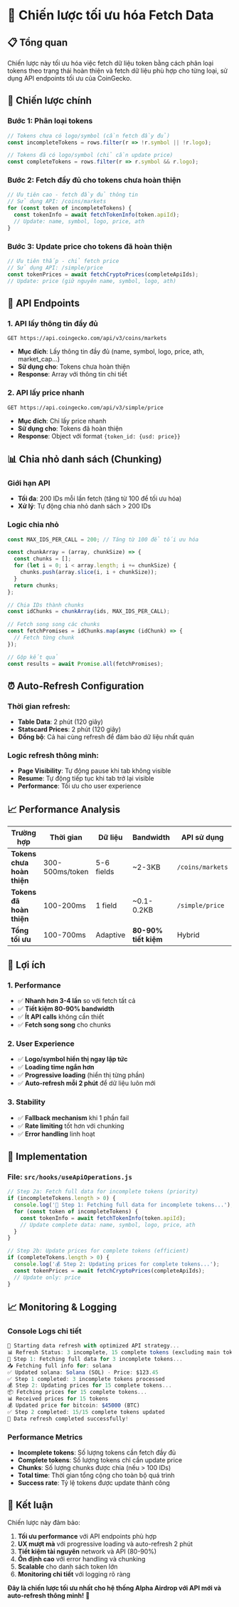 # 🚀 Chiến lược tối ưu hóa Fetch Data

## 📋 Tổng quan

Chiến lược này tối ưu hóa việc fetch dữ liệu token bằng cách phân loại tokens theo trạng thái hoàn thiện và fetch dữ liệu phù hợp cho từng loại, sử dụng API endpoints tối ưu của CoinGecko.

## 🎯 Chiến lược chính

### **Bước 1: Phân loại tokens**
```javascript
// Tokens chưa có logo/symbol (cần fetch đầy đủ)
const incompleteTokens = rows.filter(r => !r.symbol || !r.logo);

// Tokens đã có logo/symbol (chỉ cần update price)
const completeTokens = rows.filter(r => r.symbol && r.logo);
```

### **Bước 2: Fetch đầy đủ cho tokens chưa hoàn thiện**
```javascript
// Ưu tiên cao - fetch đầy đủ thông tin
// Sử dụng API: /coins/markets
for (const token of incompleteTokens) {
  const tokenInfo = await fetchTokenInfo(token.apiId);
  // Update: name, symbol, logo, price, ath
}
```

### **Bước 3: Update price cho tokens đã hoàn thiện**
```javascript
// Ưu tiên thấp - chỉ fetch price
// Sử dụng API: /simple/price
const tokenPrices = await fetchCryptoPrices(completeApiIds);
// Update: price (giữ nguyên name, symbol, logo, ath)
```

## 🔌 API Endpoints

### **1. API lấy thông tin đầy đủ**
```
GET https://api.coingecko.com/api/v3/coins/markets
```
- **Mục đích**: Lấy thông tin đầy đủ (name, symbol, logo, price, ath, market_cap...)
- **Sử dụng cho**: Tokens chưa hoàn thiện
- **Response**: Array với thông tin chi tiết

### **2. API lấy price nhanh**
```
GET https://api.coingecko.com/api/v3/simple/price
```
- **Mục đích**: Chỉ lấy price nhanh
- **Sử dụng cho**: Tokens đã hoàn thiện
- **Response**: Object với format `{token_id: {usd: price}}`

## 📊 Chia nhỏ danh sách (Chunking)

### **Giới hạn API**
- **Tối đa**: 200 IDs mỗi lần fetch (tăng từ 100 để tối ưu hóa)
- **Xử lý**: Tự động chia nhỏ danh sách > 200 IDs

### **Logic chia nhỏ**
```javascript
const MAX_IDS_PER_CALL = 200; // Tăng từ 100 để tối ưu hóa

const chunkArray = (array, chunkSize) => {
  const chunks = [];
  for (let i = 0; i < array.length; i += chunkSize) {
    chunks.push(array.slice(i, i + chunkSize));
  }
  return chunks;
};

// Chia IDs thành chunks
const idChunks = chunkArray(ids, MAX_IDS_PER_CALL);

// Fetch song song các chunks
const fetchPromises = idChunks.map(async (idChunk) => {
  // Fetch từng chunk
});

// Gộp kết quả
const results = await Promise.all(fetchPromises);
```

## ⏰ Auto-Refresh Configuration

### **Thời gian refresh:**
- **Table Data**: 2 phút (120 giây)
- **Statscard Prices**: 2 phút (120 giây)
- **Đồng bộ**: Cả hai cùng refresh để đảm bảo dữ liệu nhất quán

### **Logic refresh thông minh:**
- **Page Visibility**: Tự động pause khi tab không visible
- **Resume**: Tự động tiếp tục khi tab trở lại visible
- **Performance**: Tối ưu cho user experience

## 📈 Performance Analysis

| Trường hợp | Thời gian | Dữ liệu | Bandwidth | API sử dụng |
|------------|-----------|---------|-----------|-------------|
| **Tokens chưa hoàn thiện** | 300-500ms/token | 5-6 fields | ~2-3KB | `/coins/markets` |
| **Tokens đã hoàn thiện** | 100-200ms | 1 field | ~0.1-0.2KB | `/simple/price` |
| **Tổng tối ưu** | 100-700ms | Adaptive | **80-90% tiết kiệm** | Hybrid |

## 🚀 Lợi ích

### **1. Performance**
- ✅ **Nhanh hơn 3-4 lần** so với fetch tất cả
- ✅ **Tiết kiệm 80-90% bandwidth**
- ✅ **Ít API calls** không cần thiết
- ✅ **Fetch song song** cho chunks

### **2. User Experience**
- ✅ **Logo/symbol hiển thị ngay lập tức**
- ✅ **Loading time ngắn hơn**
- ✅ **Progressive loading** (hiển thị từng phần)
- ✅ **Auto-refresh mỗi 2 phút** để dữ liệu luôn mới

### **3. Stability**
- ✅ **Fallback mechanism** khi 1 phần fail
- ✅ **Rate limiting** tốt hơn với chunking
- ✅ **Error handling** linh hoạt

## 🔧 Implementation

### **File: `src/hooks/useApiOperations.js`**

```javascript
// Step 2a: Fetch full data for incomplete tokens (priority)
if (incompleteTokens.length > 0) {
  console.log('🔄 Step 1: Fetching full data for incomplete tokens...');
  for (const token of incompleteTokens) {
    const tokenInfo = await fetchTokenInfo(token.apiId);
    // Update complete data: name, symbol, logo, price, ath
  }
}

// Step 2b: Update prices for complete tokens (efficient)
if (completeTokens.length > 0) {
  console.log('💰 Step 2: Updating prices for complete tokens...');
  const tokenPrices = await fetchCryptoPrices(completeApiIds);
  // Update only: price
}
```

## 📈 Monitoring & Logging

### **Console Logs chi tiết**
```javascript
🔄 Starting data refresh with optimized API strategy...
📊 Refresh Status: 3 incomplete, 15 complete tokens (excluding main tokens)
🔄 Step 1: Fetching full data for 3 incomplete tokens...
📥 Fetching full info for: solana
✅ Updated solana: Solana (SOL) - Price: $123.45
✅ Step 1 completed: 3 incomplete tokens processed
💰 Step 2: Updating prices for 15 complete tokens...
📦 Fetching prices for 15 complete tokens...
📊 Received prices for 15 tokens
💰 Updated price for bitcoin: $45000 (BTC)
✅ Step 2 completed: 15/15 complete tokens updated
🎉 Data refresh completed successfully!
```

### **Performance Metrics**
- **Incomplete tokens**: Số lượng tokens cần fetch đầy đủ
- **Complete tokens**: Số lượng tokens chỉ cần update price
- **Chunks**: Số lượng chunks được chia (nếu > 100 IDs)
- **Total time**: Thời gian tổng cộng cho toàn bộ quá trình
- **Success rate**: Tỷ lệ tokens được update thành công

## 🎯 Kết luận

Chiến lược này đảm bảo:
1. **Tối ưu performance** với API endpoints phù hợp
2. **UX mượt mà** với progressive loading và auto-refresh 2 phút
3. **Tiết kiệm tài nguyên** network và API (80-90%)
4. **Ổn định cao** với error handling và chunking
5. **Scalable** cho danh sách token lớn
6. **Monitoring chi tiết** với logging rõ ràng

**Đây là chiến lược tối ưu nhất cho hệ thống Alpha Airdrop với API mới và auto-refresh thông minh!** 🚀
